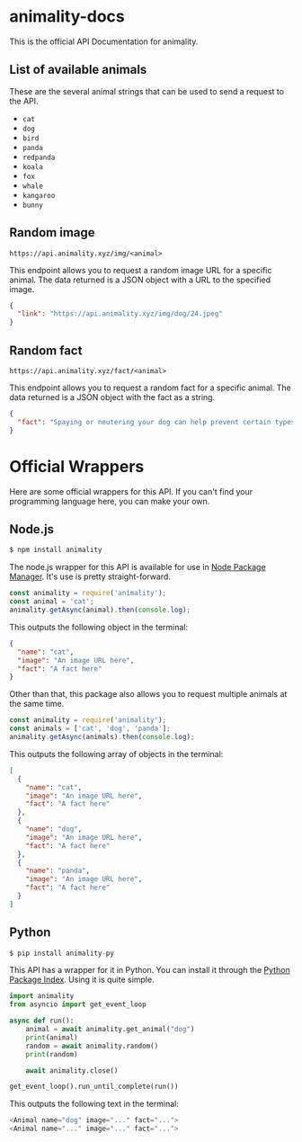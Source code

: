 # animality-docs
This is the official API Documentation for animality.

## List of available animals
These are the several animal strings that can be used to send a request to the API.

* `cat`
* `dog` 
* `bird` 
* `panda` 
* `redpanda` 
* `koala` 
* `fox` 
* `whale` 
* `kangaroo` 
* `bunny`

## Random image
```
https://api.animality.xyz/img/<animal>
```
This endpoint allows you to request a random image URL for a specific animal. The data returned is a JSON object with a URL to the specified image.
```json
{
  "link": "https://api.animality.xyz/img/dog/24.jpeg"
}
```

## Random fact
```
https://api.animality.xyz/fact/<animal>
```
This endpoint allows you to request a random fact for a specific animal. The data returned is a JSON object with the fact as a string.
```json
{
  "fact": "Spaying or neutering your dog can help prevent certain types of cancer."
}
```

# Official Wrappers
Here are some official wrappers for this API. If you can't find your programming language here, you can make your own.

## Node.js
```js
$ npm install animality
```
The node.js wrapper for this API is available for use in [Node Package Manager](https://www.npmjs.com/package/animality). It's use is pretty straight-forward.
```js
const animality = require('animality');
const animal = 'cat';
animality.getAsync(animal).then(console.log);
```
This outputs the following object in the terminal:
```json
{
  "name": "cat",
  "image": "An image URL here",
  "fact": "A fact here"
}
```
Other than that, this package also allows you to request multiple animals at the same time.
```js
const animality = require('animality');
const animals = ['cat', 'dog', 'panda'];
animality.getAsync(animals).then(console.log);
```
This outputs the following array of objects in the terminal:
```json
[
  {
    "name": "cat",
    "image": "An image URL here",
    "fact": "A fact here"
  },
  {
    "name": "dog",
    "image": "An image URL here",
    "fact": "A fact here"
  },
  {
    "name": "panda",
    "image": "An image URL here",
    "fact": "A fact here"
  }
]
```
## Python
```py
$ pip install animality-py
```
This API has a wrapper for it in Python. You can install it through the [Python Package Index](https://www.npmjs.com/package/animality). Using it is quite simple.
```py
import animality
from asyncio import get_event_loop

async def run():
    animal = await animality.get_animal("dog")
    print(animal)
    random = await animality.random()
    print(random)

    await animality.close()

get_event_loop().run_until_complete(run())
```
This outputs the following text in the terminal:
```js
<Animal name="dog" image="..." fact="...">
<Animal name="..." image="..." fact="...">
```
